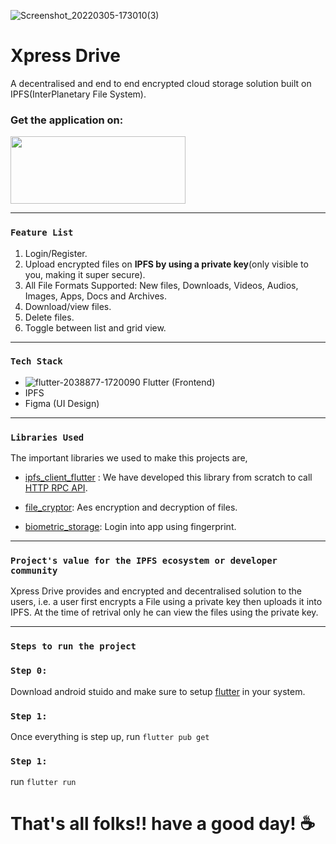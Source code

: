![Screenshot_20220305-173010(3)](https://user-images.githubusercontent.com/22388017/156882234-c4ed772d-555f-47ca-a7c8-53350a7d5361.jpg)

# Xpress Drive

A decentralised and end to end encrypted cloud storage solution built on IPFS(InterPlanetary File System).

### Get the application on:
 <a href="https://play.google.com/store/apps/details?id=com.codedecoders.xpress_drive"><img src="https://user-images.githubusercontent.com/22388017/157868292-a481ed09-fa25-47f5-880d-1cfd4078afd9.png" width="280" height="108"/></a>
 
---

### `Feature List`
1. Login/Register.
2. Upload encrypted files on **IPFS by using a private key**(only visible to you, making it super secure).
3. All File Formats Supported: New files, Downloads, Videos, Audios, Images, Apps, Docs and Archives.
4. Download/view files.
5. Delete files.
6. Toggle between list and grid view.

---

### `Tech Stack`
* ![flutter-2038877-1720090](https://user-images.githubusercontent.com/22388017/157873532-6287ed4a-e305-4ba8-9879-b315cc7104fa.png)
Flutter (Frontend)
* IPFS
* Figma (UI Design)

--- 

### `Libraries Used`
The important libraries we used to make this projects are,

* [ipfs_client_flutter](https://pub.dev/packages/ipfs_client_flutter) : We have developed this library from scratch to call [HTTP RPC API](https://docs.ipfs.io/reference/http/api/).

* [file_cryptor](https://pub.dev/packages/file_cryptor): Aes encryption and decryption of files.
* [biometric_storage](https://pub.dev/packages/biometric_storage): Login into app using fingerprint. 

--- 

### `Project's value for the IPFS ecosystem or developer community`
Xpress Drive provides and encrypted and decentralised solution to the users, i.e. a user first encrypts a File using a private key then uploads it into IPFS. At the time of retrival only he can view the files using the private key. 

--- 

### `Steps to run the project`
### `Step 0:`
Download android stuido and make sure to setup [flutter](https://docs.flutter.dev/get-started/install) in your system.
### `Step 1:`
Once everything is step up, run `flutter pub get`
### `Step 1:`
run `flutter run`

# That's all folks!! have a good day! :coffee:
